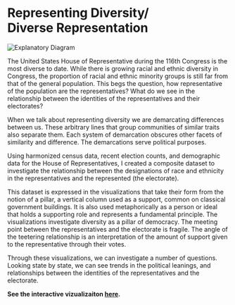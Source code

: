 # Representing Diversity/<br>Diverse Representation

![Explanatory Diagram](https://tlinkner.github.io/representing-diversity/img/diagram.svg)

The United States House of Representative during the 116th Congress is the most diverse to date. While there is growing racial and ethnic diversity in Congress, the proportion of racial and ethnic minority groups is still far from that of the general population. This begs the question, how representative of the population are the representatives? What do we see in the relationship between the identities of the representatives and their electorates?

When we talk about representing diversity we are demarcating differences between us. These arbitrary lines that group communities of similar traits also separate them. Each system of demarcation obscures other facets of similarity and difference. The demarcations serve political purposes.

Using harmonized census data, recent election counts, and demographic data for the House of Representatives, I created a composite dataset to investigate the relationship between the designations of race and ethnicity in the representatives and the represented (the electorate).

This dataset is expressed in the visualizations that take their form from the notion of a pillar, a vertical column used as a support, common on classical government buildings. It is also used metaphorically as a person or ideal that holds a supporting role and represents a fundamental principle. The visualizations investigate diversity as a pillar of democracy. The meeting point between the representatives and the electorate is fragile. The angle of the teetering relationship is an interpretation of the amount of support given to the representative through their votes.

Through these visualizations, we can investigate a number of questions. Looking state by state, we can see trends in the political leanings, and relationships between the identities of the representatives and the electorate.

**See the interactive vizualizaiton <a href="https://tlinkner.github.io/representing-diversity/">here</a>.**